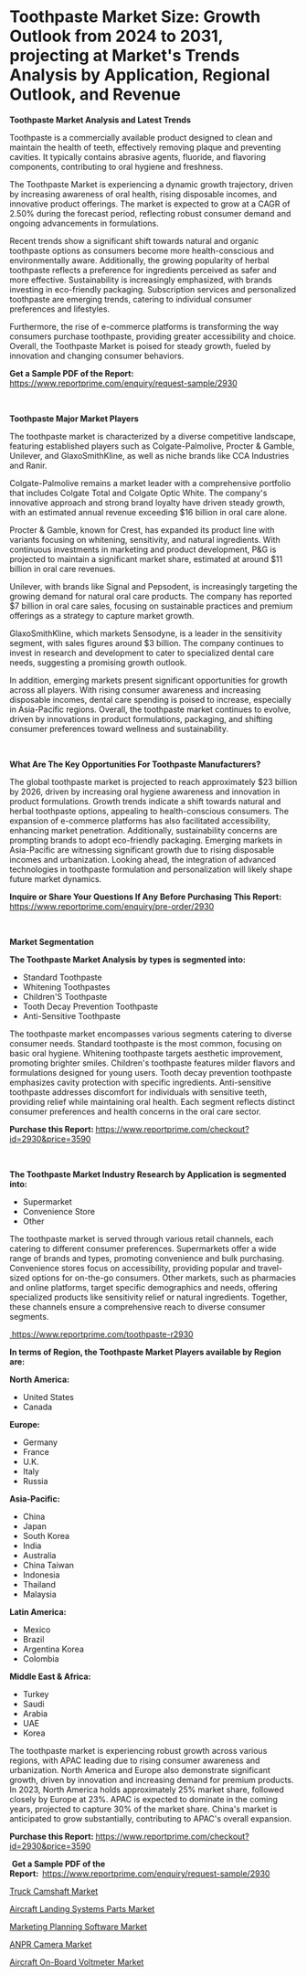 <p><h1>Toothpaste Market Size: Growth Outlook from 2024 to 2031, projecting at Market's Trends Analysis by Application, Regional Outlook, and Revenue</h1></p><p><strong>Toothpaste Market Analysis and Latest Trends</strong></p>
<p><p>Toothpaste is a commercially available product designed to clean and maintain the health of teeth, effectively removing plaque and preventing cavities. It typically contains abrasive agents, fluoride, and flavoring components, contributing to oral hygiene and freshness. </p><p>The Toothpaste Market is experiencing a dynamic growth trajectory, driven by increasing awareness of oral health, rising disposable incomes, and innovative product offerings. The market is expected to grow at a CAGR of 2.50% during the forecast period, reflecting robust consumer demand and ongoing advancements in formulations. </p><p>Recent trends show a significant shift towards natural and organic toothpaste options as consumers become more health-conscious and environmentally aware. Additionally, the growing popularity of herbal toothpaste reflects a preference for ingredients perceived as safer and more effective. Sustainability is increasingly emphasized, with brands investing in eco-friendly packaging. Subscription services and personalized toothpaste are emerging trends, catering to individual consumer preferences and lifestyles. </p><p>Furthermore, the rise of e-commerce platforms is transforming the way consumers purchase toothpaste, providing greater accessibility and choice. Overall, the Toothpaste Market is poised for steady growth, fueled by innovation and changing consumer behaviors.</p></p>
<p><strong>Get a Sample PDF of the Report:&nbsp;</strong> <a href="https://www.reportprime.com/enquiry/request-sample/2930">https://www.reportprime.com/enquiry/request-sample/2930</a></p>
<p>&nbsp;</p>
<p><strong>Toothpaste Major Market Players</strong></p>
<p><p>The toothpaste market is characterized by a diverse competitive landscape, featuring established players such as Colgate-Palmolive, Procter & Gamble, Unilever, and GlaxoSmithKline, as well as niche brands like CCA Industries and Ranir. </p><p>Colgate-Palmolive remains a market leader with a comprehensive portfolio that includes Colgate Total and Colgate Optic White. The company's innovative approach and strong brand loyalty have driven steady growth, with an estimated annual revenue exceeding $16 billion in oral care alone. </p><p>Procter & Gamble, known for Crest, has expanded its product line with variants focusing on whitening, sensitivity, and natural ingredients. With continuous investments in marketing and product development, P&G is projected to maintain a significant market share, estimated at around $11 billion in oral care revenues.</p><p>Unilever, with brands like Signal and Pepsodent, is increasingly targeting the growing demand for natural oral care products. The company has reported $7 billion in oral care sales, focusing on sustainable practices and premium offerings as a strategy to capture market growth.</p><p>GlaxoSmithKline, which markets Sensodyne, is a leader in the sensitivity segment, with sales figures around $3 billion. The company continues to invest in research and development to cater to specialized dental care needs, suggesting a promising growth outlook.</p><p>In addition, emerging markets present significant opportunities for growth across all players. With rising consumer awareness and increasing disposable incomes, dental care spending is poised to increase, especially in Asia-Pacific regions. Overall, the toothpaste market continues to evolve, driven by innovations in product formulations, packaging, and shifting consumer preferences toward wellness and sustainability.</p></p>
<p>&nbsp;</p>
<p><strong>What Are The Key Opportunities For Toothpaste Manufacturers?</strong></p>
<p><p>The global toothpaste market is projected to reach approximately $23 billion by 2026, driven by increasing oral hygiene awareness and innovation in product formulations. Growth trends indicate a shift towards natural and herbal toothpaste options, appealing to health-conscious consumers. The expansion of e-commerce platforms has also facilitated accessibility, enhancing market penetration. Additionally, sustainability concerns are prompting brands to adopt eco-friendly packaging. Emerging markets in Asia-Pacific are witnessing significant growth due to rising disposable incomes and urbanization. Looking ahead, the integration of advanced technologies in toothpaste formulation and personalization will likely shape future market dynamics.</p></p>
<p><strong>Inquire or Share Your Questions If Any Before Purchasing This Report:</strong> <a href="https://www.reportprime.com/enquiry/pre-order/2930">https://www.reportprime.com/enquiry/pre-order/2930</a></p>
<p>&nbsp;</p>
<p><strong>Market Segmentation</strong></p>
<p><strong>The Toothpaste Market Analysis by types is segmented into:</strong></p>
<p><ul><li>Standard Toothpaste</li><li>Whitening Toothpastes</li><li>Children'S Toothpaste</li><li>Tooth Decay Prevention Toothpaste</li><li>Anti-Sensitive Toothpaste</li></ul></p>
<p><p>The toothpaste market encompasses various segments catering to diverse consumer needs. Standard toothpaste is the most common, focusing on basic oral hygiene. Whitening toothpaste targets aesthetic improvement, promoting brighter smiles. Children's toothpaste features milder flavors and formulations designed for young users. Tooth decay prevention toothpaste emphasizes cavity protection with specific ingredients. Anti-sensitive toothpaste addresses discomfort for individuals with sensitive teeth, providing relief while maintaining oral health. Each segment reflects distinct consumer preferences and health concerns in the oral care sector.</p></p>
<p><strong>Purchase this Report:&nbsp;</strong><a href="https://www.reportprime.com/checkout?id=2930&price=3590">https://www.reportprime.com/checkout?id=2930&price=3590</a></p>
<p>&nbsp;</p>
<p><strong>The Toothpaste Market Industry Research by Application is segmented into:</strong></p>
<p><ul><li>Supermarket</li><li>Convenience Store</li><li>Other</li></ul></p>
<p><p>The toothpaste market is served through various retail channels, each catering to different consumer preferences. Supermarkets offer a wide range of brands and types, promoting convenience and bulk purchasing. Convenience stores focus on accessibility, providing popular and travel-sized options for on-the-go consumers. Other markets, such as pharmacies and online platforms, target specific demographics and needs, offering specialized products like sensitivity relief or natural ingredients. Together, these channels ensure a comprehensive reach to diverse consumer segments.</p></p>
<p><a href="https://www.reportprime.com/toothpaste-r2930">&nbsp;https://www.reportprime.com/toothpaste-r2930</a></p>
<p><strong>In terms of Region, the Toothpaste Market Players available by Region are:</strong></p>
<p>
    <p> <strong> North America: </strong>
        <ul>
            <li>United States</li>
            <li>Canada</li>
        </ul>
        </p> 
    <p> <strong> Europe: </strong>
        <ul>
            <li>Germany</li>
            <li>France</li>
            <li>U.K.</li>
            <li>Italy</li>
            <li>Russia</li>
        </ul>
        </p> 
    <p> <strong> Asia-Pacific: </strong>
        <ul>
            <li>China</li>
            <li>Japan</li>
            <li>South Korea</li>
            <li>India</li>
            <li>Australia</li>
            <li>China Taiwan</li>
            <li>Indonesia</li>
            <li>Thailand</li>
            <li>Malaysia</li>
        </ul>
        </p> 
    <p> <strong> Latin America: </strong>
        <ul>
            <li>Mexico</li>
            <li>Brazil</li>
            <li>Argentina Korea</li>
            <li>Colombia</li>
        </ul>
        </p> 
    <p> <strong> Middle East & Africa: </strong>
        <ul>
            <li>Turkey</li>
            <li>Saudi</li>
            <li>Arabia</li>
            <li>UAE</li>
            <li>Korea</li>
        </ul>
    </p>
    </p>
<p><p>The toothpaste market is experiencing robust growth across various regions, with APAC leading due to rising consumer awareness and urbanization. North America and Europe also demonstrate significant growth, driven by innovation and increasing demand for premium products. In 2023, North America holds approximately 25% market share, followed closely by Europe at 23%. APAC is expected to dominate in the coming years, projected to capture 30% of the market share. China's market is anticipated to grow substantially, contributing to APAC's overall expansion.</p></p>
<p><strong>Purchase this Report: </strong><a href="https://www.reportprime.com/checkout?id=2930&price=3590">https://www.reportprime.com/checkout?id=2930&price=3590</a></p>
<p>&nbsp;<strong>Get a Sample PDF of the Report:&nbsp;&nbsp;</strong><a href="https://www.reportprime.com/enquiry/request-sample/2930">https://www.reportprime.com/enquiry/request-sample/2930</a></p>
<p><strong></strong></p>
<p><p><a href="https://www.linkedin.com/pulse/global-truck-camshaft-market-analysis-trends-forecasts-growth-do12f?trackingId=YS3PD%2BorT3mEzfJ7tyQVWA%3D%3D">Truck Camshaft Market</a></p><p><a href="https://issuu.com/reportprime-2/docs/aircraft-landing-systems-parts-mark_8154c994b82ac0">Aircraft Landing Systems Parts Market</a></p><p><a href="https://medium.com/@cathymaggio_46644/marketing-planning-software-market-size-growth-trends-statistics-forecasts-2024-2031-74bed529c122">Marketing Planning Software Market</a></p><p><a href="https://www.linkedin.com/pulse/anpr-camera-market-share-analysis-growth-trends-forecasts-0doif?trackingId=Sxj8OTxoREi9CbrAM4L3Xw%3D%3D">ANPR Camera Market</a></p><p><a href="https://issuu.com/reportprime-2/docs/aircraft-on-board-voltmeter-market-_bc236de47e08fa">Aircraft On-Board Voltmeter Market</a></p></p>